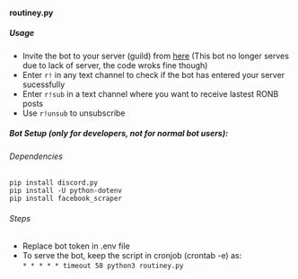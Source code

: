#### routiney.py

##### Usage
- Invite the bot to your server (guild) from [here](https://discord.com/api/oauth2/authorize?client_id=786534057437691914&permissions=8&scope=bot) (This bot no longer serves due to lack of server, the code wroks fine though)
- Enter `r!` in any text channel to check if the bot has entered your server sucessfully
- Enter `r!sub` in a text channel where you want to receive lastest RONB posts
- Use `r!unsub` to unsubscribe

##### Bot Setup (only for developers, not for normal bot users):

###### Dependencies
```pip install discord.py```<br>
```pip install -U python-dotenv``` <br>
```pip install facebook_scraper```<br>

###### Steps
- Replace bot token in .env file
- To serve the bot, keep the script in cronjob (crontab -e) as: <br>
```* * * * * timeout 58 python3 routiney.py```
